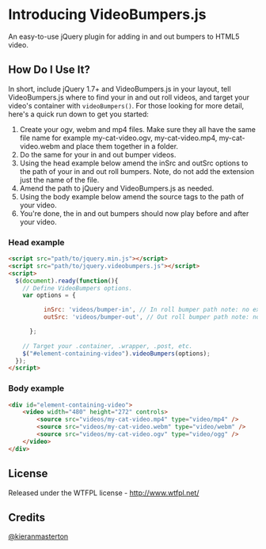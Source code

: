 # Introducing VideoBumpers.js
An easy-to-use jQuery plugin for adding in and out bumpers to HTML5 video.

## How Do I Use It?
In short, include jQuery 1.7+ and VideoBumpers.js in your layout, tell VideoBumpers.js where to find your in and out roll videos, and target your video's container with `videoBumpers()`. For those looking for more detail, here's a quick run down to get you started:

1. Create your ogv, webm and mp4 files. Make sure they all have the same file name for example my-cat-video.ogv, my-cat-video.mp4, my-cat-video.webm and place them together in a folder.
2. Do the same for your in and out bumper videos.
3. Using the head example below amend the inSrc and outSrc options to the path of your in and out roll bumpers. Note, do not add the extension just the name of the file.
4. Amend the path to jQuery and VideoBumpers.js as needed.
5. Using the body example below amend the source tags to the path of your video.
6. You're done, the in and out bumpers should now play before and after your video.

### Head example

```html
<script src="path/to/jquery.min.js"></script>
<script src="path/to/jquery.videobumpers.js"></script>
<script>
  $(document).ready(function(){
	// Define VideoBumpers options.
	var options = {

          inSrc: 'videos/bumper-in', // In roll bumper path note: no extension.
          outSrc: 'videos/bumper-out', // Out roll bumper path note: no extension.

      };
	
    // Target your .container, .wrapper, .post, etc.
    $("#element-containing-video").videoBumpers(options);
  });
</script>
```

### Body example
```html
<div id="element-containing-video">
	<video width="480" height="272" controls>
		<source src="videos/my-cat-video.mp4" type="video/mp4" />
		<source src="videos/my-cat-video.webm" type="video/webm" />
		<source src="videos/my-cat-video.ogv" type="video/ogg" />
	</video>
</div>
```

## License

Released under the WTFPL license - http://www.wtfpl.net/

## Credits
[@kieranmasterton](http://twitter.com/kieranmasterton)